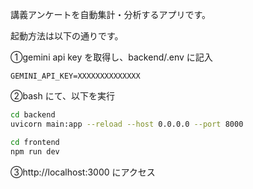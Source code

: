 講義アンケートを自動集計・分析するアプリです。

起動方法は以下の通りです。

①gemini api key を取得し、backend/.env に記入

```env
GEMINI_API_KEY=XXXXXXXXXXXXXX
```

②bash にて、以下を実行

```bash
cd backend
uvicorn main:app --reload --host 0.0.0.0 --port 8000

cd frontend
npm run dev
```

③http://localhost:3000 にアクセス
